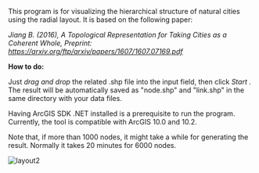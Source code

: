 This program is for visualizing the hierarchical structure of natural cities using the radial layout. It is based on the following paper:

<i align="middle">Jiang B. (2016), A Topological Representation for Taking Cities as a Coherent Whole, Preprint: <a rel="nofollow" target="_blank" href="https://arxiv.org/ftp/arxiv/papers/1607/1607.07169.pdf"> https://arxiv.org/ftp/arxiv/papers/1607/1607.07169.pdf </i>

<b>How to do:</b>

Just <i> drag and drop </i> the related .shp file into the input field, then click <i> Start </i>. The result will be automatically saved as "node.shp" and "link.shp" in the same directory with your data files. 

Having ArcGIS SDK .NET installed is a prerequisite to run the program. Currently, the tool is compatible with ArcGIS 10.0 and 10.2.

Note that, if more than 1000 nodes, it might take a while for generating the result. Normally it takes 20 minutes for 6000 nodes.


![layout2](https://cloud.githubusercontent.com/assets/6545129/18107606/dd1cccde-6f08-11e6-8b0e-981d5829d1e3.jpg)

